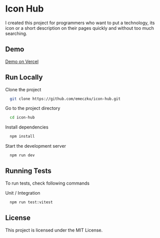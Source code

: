 # Icon Hub

I created this project for programmers who want to put a technology, its icon or a short description on their pages quickly and without too much searching.



## Demo

[Demo on Vercel](https://icon-hub.vercel.app/)

## Run Locally

Clone the project

```bash
  git clone https://github.com/emeczku/icon-hub.git
```

Go to the project directory

```bash
  cd icon-hub
```

Install dependencies

```bash
  npm install
```

Start the development server

```bash
  npm run dev
```


## Running Tests

To run tests, check following commands

Unit / Integration

```bash
  npm run test:vitest
```


## License

This project is licensed under the MIT License.

